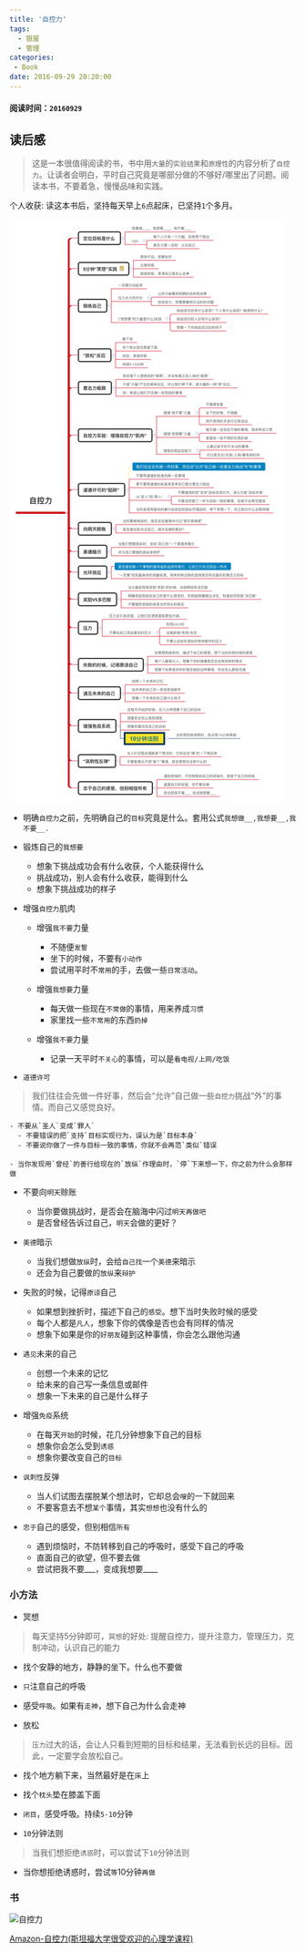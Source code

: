 ```yaml
---
title: '自控力'
tags:
  - 银屋
  - 管理
categories:
 - Book
date: 2016-09-29 20:20:00
---
```


#### 阅读时间：`20160929`

## 读后感

>这是一本很值得阅读的书，书中用`大量`的`实验结果`和`原理性`的内容分析了`自控力`。让读者会明白，平时自己究竟是哪部分做的不够好/哪里出了问题。阅读本书，不要着急，慢慢品味和实践。

个人收获: 读这本书后，坚持每天早上`6`点起床，已坚持`1`个多月。

<!--more-->

![自控力](/img/book/%E8%87%AA%E6%8E%A7%E5%8A%9B.png)

- 明确`自控力`之前，先明确自己的`目标`究竟是什么。套用公式`我想做__,我想要__,我不要__.`

- 锻炼自己的`我想要`

  - 想象下挑战成功会有什么收获，个人能获得什么
  - 挑战成功，别人会有什么收获，能得到什么
  - 想象下挑战成功的样子

- 增强`自控力`肌肉

  - 增强`我不要`力量
    - 不随便`发誓`
    - 坐下的时候，不要有`小动作`
    - 尝试用平时不`常用`的手，去做一些`日常活动`。

  - 增强`我想要`力量
    - 每天做一些现在`不常做`的事情，用来养成`习惯`
    - 家里找一些`不常用`的东西`扔掉`

  - 增强`我不要`力量
    - 记录一天平时`不关心`的事情，可以是`看电视/上网/吃饭`

- `道德许可`
>我们往往会先做一件好事，然后会“允许”自己做一些`自控力`挑战“外”的事情。而自己又感觉良好。

    - 不要从`圣人`变成`罪人`
      - 不要错误的把`支持`目标实现行为，误认为是`目标本身`
      - 不要说你做了一件与目标一致的事情，你就不会再范`类似`错误

    - 当你发现用`曾经`的善行给现在的`放纵`作理由时，`停`下来想一下，你之前为什么会那样做

- 不要向`明天`赊账

  - 当你要做挑战时，是否会在脑海中闪过`明天再做吧`
  - 是否曾经告诉过自己，`明天`会做的更好？

- `美德`暗示
  - 当我们想做`放纵`时，会给`自己找`一个`美德`来暗示
  - 还会为自己要做的`放纵`来`辩护`

- 失败的时候，记得`原谅`自己
  - 如果想到挫折时，描述下自己的`感受`。想下当时失败时候的感受
  - 每个人都是`凡人`，想象下你的偶像是否也会有同样的情况
  - 想象下如果是你的`好朋友`碰到这种事情，你会怎么跟他沟通

- `遇见`未来的自己
  - 创想一个未来的记忆
  - 给未来的自己写一条信息或邮件
  - 想象一下未来的自己是什么样子

- 增强`免疫`系统
  - 在每天`开始`的时候，花几分钟想象下自己的目标
  - 想象你会怎么受到`诱惑`
  - 想象你要改变自己的`目标`

- `讽刺性`反弹
  - 当人们试图去摆脱某个想法时，它却总会`嗖`的一下就回来
  - 不要客意去不想`某个`事情，其实`想想`也没有什么的

- `忠于`自己的感受，但别相信`所有`
  - 遇到烦恼时，不防转移到自己的呼吸时，感受下自己的呼吸
  - 直面自己的欲望，但不要去做
  - 尝试把我不要___，变成我想要____

### 小方法

- 冥想
>每天坚持5分钟即可，`冥想`的好处: 提醒自控力，提升注意力，管理压力，克制冲动，认识自己的能力

  - 找个安静的地方，静静的坐下。什么也不要做
  - `只`注意自己的呼吸
  - 感受`呼吸`。如果有`走神`，想下自己为什么会走神

- 放松
>`压力`过大的话，会让人只看到短期的目标和结果，无法看到长远的目标。因此，一定要学会放松自己。

  - 找个地方躺下来，当然最好是在`床`上
  - 找个`枕头`垫在膝盖下面
  - `闭目`，感受呼吸。持续`5-10`分钟

- `10`分钟法则
>当我们想拒绝`诱惑`时，可以尝试下`10`分钟法则

  - 当你想拒绝诱惑时，尝试`等`10分钟`再做`


### 书

![自控力](https://images-cn-8.ssl-images-amazon.com/images/I/51k4Jdrj%2BqL._SX393_BO1,204,203,200_.jpg)

[Amazon-自控力(斯坦福大学很受欢迎的心理学课程)](https://www.amazon.cn/%E8%87%AA%E6%8E%A7%E5%8A%9B-%E5%87%AF%E5%88%A9%E2%80%A2%E9%BA%A6%E6%A0%BC%E5%B0%BC%E6%A0%BC%E5%B0%94/dp/B008AGHPM2/ref=sr_1_1?ie=UTF8&qid=1475151106&sr=8-1&keywords=%E8%87%AA%E6%8E%A7%E5%8A%9B)
